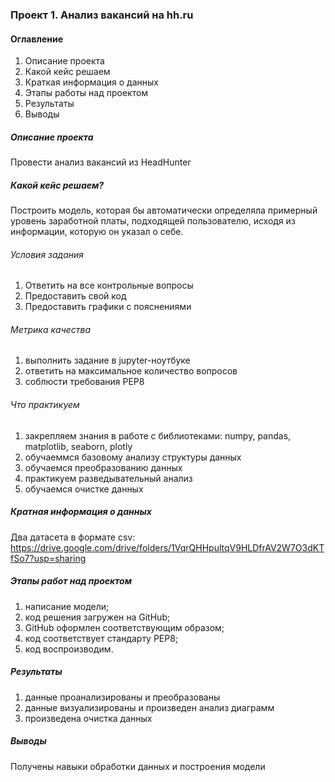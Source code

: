 ### Проект 1. Анализ вакансий на hh.ru

#### Оглавление

1. Описание проекта
2. Какой кейс решаем
3. Краткая информация о данных
4. Этапы работы над проектом
5. Результаты
6. Выводы

##### Описание проекта

Провести анализ вакансий из HeadHunter

##### Какой кейс решаем?

Построить модель, которая бы автоматически определяла примерный уровень заработной платы, подходящей пользователю, исходя из информации, которую он указал о себе.

###### Условия задания

1. Ответить на все контрольные вопросы
2. Предоставить свой код
3. Предоставить графики с пояснениями

###### Метрика качества

1. выполнить задание в jupyter-ноутбуке
2. ответить на максимальное количество вопросов
2. соблюсти требования PEP8

###### Что практикуем

1. закрепляем знания в работе с библиотеками: numpy, pandas, matplotlib, seaborn, plotly
2. обучаеммся базовому анализу структуры данных
3. обучаемся преобразованию данных
4. практикуем разведывательный анализ
5. обучаемся очистке данных

##### Кратная информация о данных
Два датасета в формате csv:
https://drive.google.com/drive/folders/1VqrQHHpultqV9HLDfrAV2W7O3dKTfSo7?usp=sharing

##### Этапы работ над проектом

1. написание модели;
2. код решения загружен на GitHub;
3. GitHub оформлен соответствующим образом;
4. код соответствует стандарту PEP8;
5. код воспроизводим.

##### Результаты

1. данные проанализированы и преобразованы
2. данные визуализированы и произведен анализ диаграмм
3. произведена очистка данных

##### Выводы

Получены навыки обработки данных и построения модели
